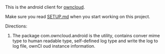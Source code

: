 This is the android client for [owncloud][0].

Make sure you read [SETUP.md][1] when you start working on this project.

Directions:
1. The package com.owncloud.android is the utility, contains conver mime type to
 human readable type, self-defined log type and write the log to log file, ownCl
oud instance information.


[0]: https://github.com/owncloud/core
[1]: https://raw.github.com/owncloud/android/master/SETUP.md
